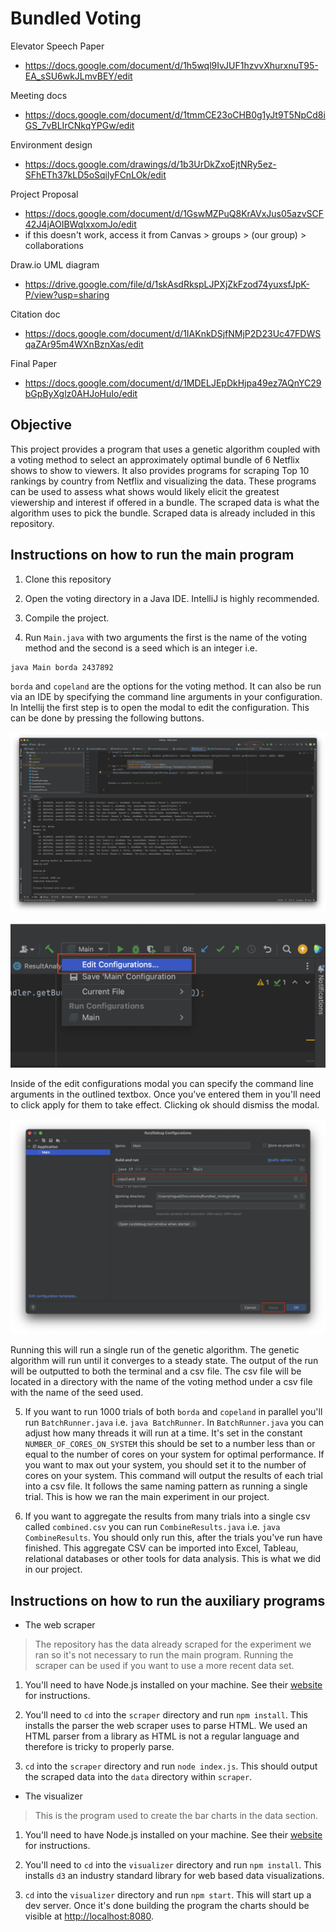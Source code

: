 # Bundled Voting

Elevator Speech Paper
 - https://docs.google.com/document/d/1h5wql9IvJUF1hzvvXhurxnuT95-EA_sSU6wkJLmvBEY/edit


Meeting docs
 - https://docs.google.com/document/d/1tmmCE23oCHB0g1yJt9T5NpCd8iGS_7vBLIrCNkqYPGw/edit


Environment design
 - https://docs.google.com/drawings/d/1b3UrDkZxoEjtNRy5ez-SFhETh37kLD5oSqilyFCnLOk/edit


Project Proposal
 - https://docs.google.com/document/d/1GswMZPuQ8KrAVxJus05azvSCF42J4jAOIBWqIxxomJo/edit
 - if this doesn't work, access it from Canvas > groups > (our group) > collaborations
 
Draw.io UML diagram
 - https://drive.google.com/file/d/1skAsdRkspLJPXjZkFzod74yuxsfJpK-P/view?usp=sharing

Citation doc
 - https://docs.google.com/document/d/1IAKnkDSjfNMjP2D23Uc47FDWSqaZAr95m4WXnBznXas/edit

Final Paper
 - https://docs.google.com/document/d/1MDELJEpDkHjpa49ez7AQnYC29bGpByXglz0AHJoHuIo/edit

## Objective

This project provides a program that uses a genetic algorithm coupled with a voting method to select an approximately optimal bundle of 6 Netflix shows to show to viewers. It also provides programs for scraping Top 10 rankings by country from Netflix and visualizing the data. These programs can be used to assess what shows would likely elicit the greatest viewership and interest if offered in a bundle. The scraped data is what the algorithm uses to pick the bundle. Scraped data is already included in this repository.

## Instructions on how to run the main program

1. Clone this repository

2. Open the voting directory in a Java IDE. IntelliJ is highly recommended.

3. Compile the project.

4. Run `Main.java` with two arguments the first is the name of the voting method and the second is a seed which is an integer i.e. 

``` zsh 
java Main borda 2437892 
```

`borda` and `copeland` are the options for the voting method. It can also be run via an IDE by specifying the command line arguments in your configuration. In Intellij the first step is to open the modal to edit the configuration. This can be done by pressing the following buttons.

![The button to open configuration options](./configedit.png)
 
![The button to open the edit configurations modal](./editcloseup.png)

Inside of the edit configurations modal you can specify the command line arguments in the outlined textbox. Once you've entered them in you'll need to click apply for them to take effect. Clicking ok should dismiss the modal.

![The configuration edit modal](./editmodal.png)

Running this will run a single run of the genetic algorithm. The genetic algorithm will run until it converges to a steady state. The output of the run will be outputted to both the terminal and a csv file. The csv file will be located in a directory with the name of the voting method under a csv file with the name of the seed used.

5. If you want to run 1000 trials of both `borda` and `copeland` in parallel you'll run `BatchRunner.java` i.e. `java BatchRunner`. In `BatchRunner.java` you can adjust how many threads it will run at a time. It's set in the constant `NUMBER_OF_CORES_ON_SYSTEM` this should be set to a number less than or equal to the number of cores on your system for optimal performance. If you want to max out your system, you should set it to the number of cores on your system. This command will output the results of each trial into a csv file. It follows the same naming pattern as running a single trial. This is how we ran the main experiment in our project.

6. If you want to aggregate the results from many trials into a single csv called `combined.csv` you can run `CombineResults.java` i.e. `java CombineResults`. You should only run this, after the trials you've run have finished. This aggregate CSV can be imported into Excel, Tableau, relational databases or other tools for data analysis. This is what we did in our project.


## Instructions on how to run the auxiliary programs

* The web scraper

> The repository has the data already scraped for the experiment we ran so it's not necessary to run the main program. Running the scraper can be used if you want to use a more recent data set.

1. You'll need to have Node.js installed on your machine. See their [website](https://nodejs.org/en) for instructions.

2. You'll need to `cd` into the `scraper` directory and run `npm install`. This installs the parser the web scraper uses to parse HTML. We used an HTML parser from a library as HTML is not a regular language and therefore is tricky to properly parse.

3. `cd` into the `scraper` directory and run `node index.js`. This should output the scraped data into the `data` directory within `scraper`.

* The visualizer

> This is the program used to create the bar charts in the data section.

1. You'll need to have Node.js installed on your machine. See their [website](https://nodejs.org/en) for instructions.

2. You'll need to `cd` into the `visualizer` directory and run `npm install`. This installs `d3` an industry standard library for web based data visualizations.

3. `cd` into the `visualizer` directory and run `npm start`. This will start up a dev server. Once it's done building the program the charts should be visible at [http://localhost:8080](http://localhost:8080).